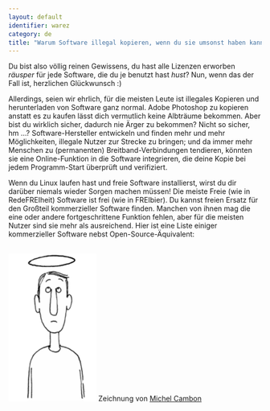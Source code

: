 ```yaml
---
layout: default
identifier: warez
category: de
title: "Warum Software illegal kopieren, wenn du sie umsonst haben kannst?"
---
```


Du bist also völlig reinen Gewissens, du hast alle Lizenzen erworben *räusper* für jede Software, die du je benutzt hast *hust*? Nun, wenn das der Fall ist, herzlichen Glückwunsch :)

Allerdings, seien wir ehrlich, für die meisten Leute ist illegales Kopieren und herunterladen von Software ganz normal. Adobe Photoshop zu kopieren anstatt es zu kaufen l&auml;sst dich vermutlich keine Albtr&auml;ume bekommen. Aber bist du wirklich sicher, dadurch nie &Auml;rger zu bekommen? Nicht so sicher, hm …? Software-Hersteller entwickeln und finden mehr und mehr M&ouml;glichkeiten, illegale Nutzer zur Strecke zu bringen; und da immer mehr Menschen zu (permanenten) Breitband-Verbindungen tendieren, k&ouml;nnten sie eine Online-Funktion in die Software integrieren, die deine Kopie bei jedem Programm-Start &uuml;berpr&uuml;ft und verifiziert.

Wenn du Linux laufen hast und freie Software installierst, wirst du dir darüber niemals wieder Sorgen machen müssen! Die meiste Freie (wie in RedeFREIheit) Software ist frei (wie in FREIbier). Du kannst freien Ersatz f&uuml;r den Gro&szlig;teil kommerzieller Software finden. Manchen von ihnen mag die eine oder andere fortgeschrittene Funktion fehlen, aber f&uuml;r die meisten Nutzer sind sie mehr als ausreichend. Hier ist eine Liste einiger kommerzieller Software nebst Open-Source-&Auml;quivalent:

<?php

table_parser ("Ja", "Nein", "Kommerziell", "Open Source", "Existiert für Windows?");


<br /><br>

<img src="/img/warez.png" />

Zeichnung von <a href="http://michel.cambon.free.fr/ampere/salle1bis.htm">Michel Cambon</a>




